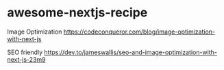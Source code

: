 # awesome-nextjs-recipe

Image Optimization
https://codeconqueror.com/blog/image-optimization-with-next-js

SEO friendly
https://dev.to/jameswallis/seo-and-image-optimization-with-next-js-23m9
